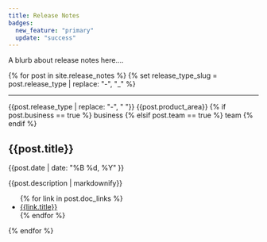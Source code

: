 ```yaml
---
title: Release Notes
badges:
  new_feature: "primary"
  update: "success"
---
```


A blurb about release notes here....

{% for post in site.release_notes %}
  {% set release_type_slug = post.release_type | replace: "-", "_" %}

  <hr>
  
  <div>
    <div class="flex flex--wrap waffle">
      <span class="badge badge--{{ badges[release_type_slug] }}">{{post.release_type | replace: "-", " "}}</span>
      <span class="badge badge--gray">{{post.product_area}}</span>
      {% if post.business == true %}
        <span class="badge badge--gray">business</span>
      {% elsif post.team == true %}
        <span class="badge badge--gray">team</span>
      {% endif %}
    </div>
    <div>
      <h2>{{post.title}}</h2>
      <p>{{post.date | date: "%B %d, %Y" }}</p>
      <p>{{post.description | markdownify}}</p>
      <ul>
        {% for link in post.doc_links %}
          <li><a href="{{link.url}}">{{link.title}}</a></li>
        {% endfor %}
      </ul>
    </div>
  </div>
{% endfor %}
